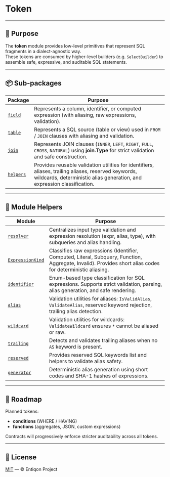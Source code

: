 # Token

---

## 🎯 Purpose

The **token** module provides low-level primitives that represent SQL
fragments in a dialect-agnostic way.  
These tokens are consumed by higher-level builders (e.g. `SelectBuilder`)
to assemble safe, expressive, and auditable SQL statements.

---

## 📦 Sub-packages

| Package                | Purpose                                                                                                                                                                         |
|------------------------|---------------------------------------------------------------------------------------------------------------------------------------------------------------------------------|
| [`field`](./field)     | Represents a column, identifier, or computed expression (with aliasing, raw expressions, validation).                                                                           |
| [`table`](./table)     | Represents a SQL source (table or view) used in `FROM` / `JOIN` clauses with aliasing and validation.                                                                           |
| [`join`](./join)       | Represents JOIN clauses (`INNER`, `LEFT`, `RIGHT`, `FULL`, `CROSS`, `NATURAL`) using **join.Type** for strict validation and safe construction.                                 |
| [`helpers`](./helpers) | Provides reusable validation utilities for identifiers, aliases, trailing aliases, reserved keywords, wildcards, deterministic alias generation, and expression classification. |

---

## 🔧 Module Helpers

| Module                                   | Purpose                                                                                                                                                    |
|------------------------------------------|------------------------------------------------------------------------------------------------------------------------------------------------------------|
| [`resolver`](./resolver.go)              | Centralizes input type validation and expression resolution (expr, alias, type), with subqueries and alias handling.                                       |
| [`ExpressionKind`](./expression_kind.go) | Classifies raw expressions (Identifier, Computed, Literal, Subquery, Function, Aggregate, Invalid). Provides short alias codes for deterministic aliasing. |
| [`identifier`](./identifier.go)          | Enum-based type classification for SQL expressions. Supports strict validation, parsing, alias generation, and safe rendering.                             |
| [`alias`](./helpers/alias.go)            | Validation utilities for aliases: `IsValidAlias`, `ValidateAlias`, reserved keyword rejection, trailing alias detection.                                   |
| [`wildcard`](./helpers/wildcard.go)      | Validation utilities for wildcards: `ValidateWildcard` ensures `*` cannot be aliased or raw.                                                               |
| [`trailing`](./helpers/trailing.go)      | Detects and validates trailing aliases when no `AS` keyword is present.                                                                                    |
| [`reserved`](./helpers/reserved.go)      | Provides reserved SQL keywords list and helpers to validate alias safety.                                                                                  |
| [`generator`](./helpers/generator.go)    | Deterministic alias generation using short codes and SHA-1 hashes of expressions.                                                                          |

---

## 🚧 Roadmap

Planned tokens:
- **conditions** (WHERE / HAVING)
- **functions** (aggregates, JSON, custom expressions)

Contracts will progressively enforce stricter auditability across all tokens.

---

## 📄 License

[MIT](../../LICENSE) — © Entiqon Project

